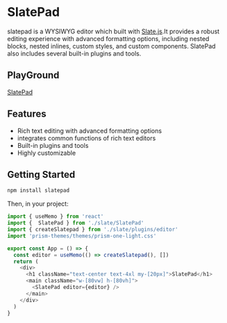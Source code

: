 # SlatePad

slatepad is a WYSIWYG editor which built with [Slate.js](https://github.com/ianstormtaylor/slate).It provides a robust editing experience with advanced formatting options, including nested blocks, nested inlines, custom styles, and custom components. SlatePad also includes several built-in plugins and tools.

## PlayGround

[SlatePad](https://qirong77.github.io/SlatePad/)

## Features

- Rich text editing with advanced formatting options
- integrates common functions of rich text editors
- Built-in plugins and tools
- Highly customizable

## Getting Started

```sh
npm install slatepad
```

Then, in your project:

```js
import { useMemo } from 'react'
import {  SlatePad } from './slate/SlatePad'
import { createSlatepad } from './slate/plugins/editor'
import 'prism-themes/themes/prism-one-light.css'

export const App = () => {
  const editor = useMemo(() => createSlatepad(), [])
  return (
    <div>
      <h1 className="text-center text-4xl my-[20px]">SlatePad</h1>
      <main className="w-[80vw] h-[80vh]">
        <SlatePad editor={editor} />
      </main>
    </div>
  )
}
```
